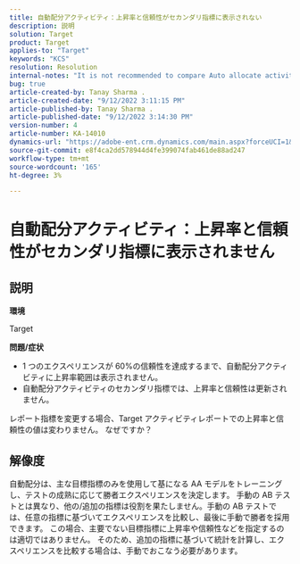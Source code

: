 ```yaml
---
title: 自動配分アクティビティ：上昇率と信頼性がセカンダリ指標に表示されない
description: 説明
solution: Target
product: Target
applies-to: "Target"
keywords: "KCS"
resolution: Resolution
internal-notes: "It is not recommended to compare Auto allocate activity report from Target classic because the Target classic UI does not support auto allocate reporting."
bug: true
article-created-by: Tanay Sharma .
article-created-date: "9/12/2022 3:11:15 PM"
article-published-by: Tanay Sharma .
article-published-date: "9/12/2022 3:14:30 PM"
version-number: 4
article-number: KA-14010
dynamics-url: "https://adobe-ent.crm.dynamics.com/main.aspx?forceUCI=1&pagetype=entityrecord&etn=knowledgearticle&id=09ca1c1f-ad32-ed11-9db1-002248086735"
source-git-commit: e8f4ca2dd578944d4fe399074fab461de88ad247
workflow-type: tm+mt
source-wordcount: '165'
ht-degree: 3%

---
```


# 自動配分アクティビティ：上昇率と信頼性がセカンダリ指標に表示されません

## 説明


<b>環境</b>

Target



<b>問題/症状</b>

- 1 つのエクスペリエンスが 60%の信頼性を達成するまで、自動配分アクティビティに上昇率範囲は表示されません。
- 自動配分アクティビティのセカンダリ指標では、上昇率と信頼性は更新されません。


レポート指標を変更する場合、Target アクティビティレポートでの上昇率と信頼性の値は変わりません。 なぜですか？


## 解像度




自動配分は、主な目標指標のみを使用して基になる AA モデルをトレーニングし、テストの成熟に応じて勝者エクスペリエンスを決定します。 手動の AB テストとは異なり、他の/追加の指標は役割を果たしません。手動の AB テストでは、任意の指標に基づいてエクスペリエンスを比較し、最後に手動で勝者を採用できます。 この場合、主要でない目標指標に上昇率や信頼性などを指定するのは適切ではありません。 そのため、追加の指標に基づいて統計を計算し、エクスペリエンスを比較する場合は、手動でおこなう必要があります。
